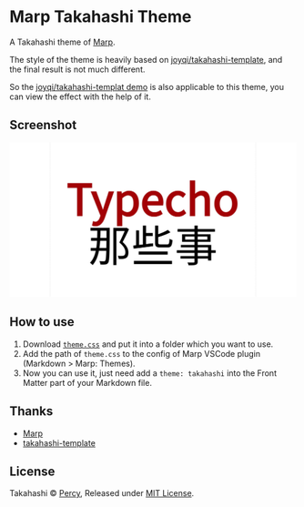 # Marp Takahashi Theme

A Takahashi theme of [Marp]().

The style of the theme is heavily based on [joyqi/takahashi-template](https://github.com/joyqi/takahashi-template), and the final result is not much different.

So the [joyqi/takahashi-templat demo](https://joyqi.github.io/takahashi-template/page/2016-zufe.html) is also applicable to this theme, you can view the effect with the help of it.

## Screenshot

![Screenshot](screenshot.jpeg)

## How to use

1. Download [`theme.css`](theme.css) and put it into a folder which you want to use.
2. Add the path of `theme.css` to the config of Marp VSCode plugin (Markdown > Marp: Themes).
3. Now you can use it, just need add a `theme: takahashi` into the Front Matter part of your Markdown file.

## Thanks

- [Marp](https://github.com/marp-team/marp)
- [takahashi-template](https://github.com/joyqi/takahashi-template)

## License

Takahashi © [Percy](https://github.com/scvoet), Released under [MIT License](LICENSE).

